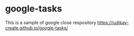 # google-tasks
This is a sample of google close respository
https://judikay-create.github.io/google-tasks/

